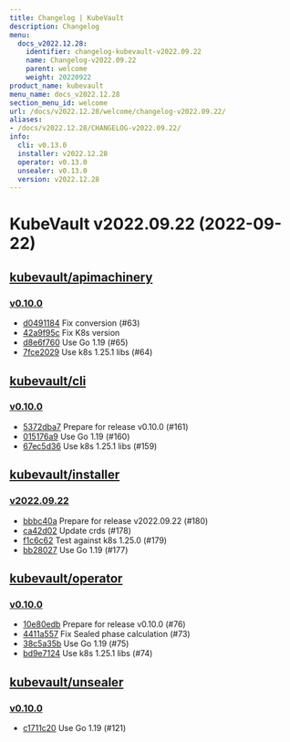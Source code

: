 ```yaml
---
title: Changelog | KubeVault
description: Changelog
menu:
  docs_v2022.12.28:
    identifier: changelog-kubevault-v2022.09.22
    name: Changelog-v2022.09.22
    parent: welcome
    weight: 20220922
product_name: kubevault
menu_name: docs_v2022.12.28
section_menu_id: welcome
url: /docs/v2022.12.28/welcome/changelog-v2022.09.22/
aliases:
- /docs/v2022.12.28/CHANGELOG-v2022.09.22/
info:
  cli: v0.13.0
  installer: v2022.12.28
  operator: v0.13.0
  unsealer: v0.13.0
  version: v2022.12.28
---
```


# KubeVault v2022.09.22 (2022-09-22)


## [kubevault/apimachinery](https://github.com/kubevault/apimachinery)

### [v0.10.0](https://github.com/kubevault/apimachinery/releases/tag/v0.10.0)

- [d0491184](https://github.com/kubevault/apimachinery/commit/d0491184) Fix conversion (#63)
- [42a9f95c](https://github.com/kubevault/apimachinery/commit/42a9f95c) Fix K8s version
- [d8e6f760](https://github.com/kubevault/apimachinery/commit/d8e6f760) Use Go 1.19 (#65)
- [7fce2029](https://github.com/kubevault/apimachinery/commit/7fce2029) Use k8s 1.25.1 libs (#64)



## [kubevault/cli](https://github.com/kubevault/cli)

### [v0.10.0](https://github.com/kubevault/cli/releases/tag/v0.10.0)

- [5372dba7](https://github.com/kubevault/cli/commit/5372dba7) Prepare for release v0.10.0 (#161)
- [015176a9](https://github.com/kubevault/cli/commit/015176a9) Use Go 1.19 (#160)
- [67ec5d36](https://github.com/kubevault/cli/commit/67ec5d36) Use k8s 1.25.1 libs (#159)



## [kubevault/installer](https://github.com/kubevault/installer)

### [v2022.09.22](https://github.com/kubevault/installer/releases/tag/v2022.09.22)

- [bbbc40a](https://github.com/kubevault/installer/commit/bbbc40a) Prepare for release v2022.09.22 (#180)
- [ca42d02](https://github.com/kubevault/installer/commit/ca42d02) Update crds (#178)
- [f1c6c62](https://github.com/kubevault/installer/commit/f1c6c62) Test against k8s 1.25.0 (#179)
- [bb28027](https://github.com/kubevault/installer/commit/bb28027) Use Go 1.19 (#177)



## [kubevault/operator](https://github.com/kubevault/operator)

### [v0.10.0](https://github.com/kubevault/operator/releases/tag/v0.10.0)

- [10e80edb](https://github.com/kubevault/operator/commit/10e80edb) Prepare for release v0.10.0 (#76)
- [4411a557](https://github.com/kubevault/operator/commit/4411a557) Fix Sealed phase calculation (#73)
- [38c5a35b](https://github.com/kubevault/operator/commit/38c5a35b) Use Go 1.19 (#75)
- [bd9e7124](https://github.com/kubevault/operator/commit/bd9e7124) Use k8s 1.25.1 libs (#74)



## [kubevault/unsealer](https://github.com/kubevault/unsealer)

### [v0.10.0](https://github.com/kubevault/unsealer/releases/tag/v0.10.0)

- [c1711c20](https://github.com/kubevault/unsealer/commit/c1711c20) Use Go 1.19 (#121)




